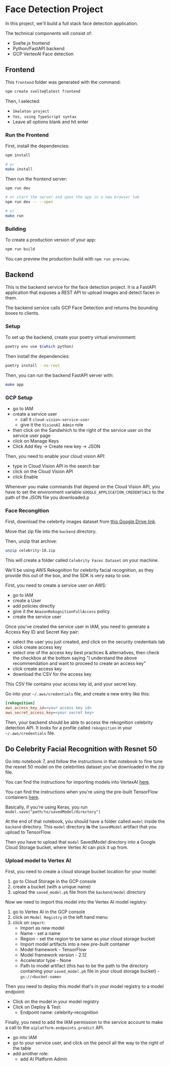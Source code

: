 # Face Detection Project

In this project, we'll build a full stack face detection application.

The technical components will consist of:

* Svelte.js frontend
* Python/FastAPI backend
* GCP VertexAI Face detection

## Frontend

This `frontend` folder was generated with the command:

```bash
npm create svelte@latest frontend
```

Then, I selected:

* `Skeleton project`
* `Yes, using TypeScript syntax`
* Leave all options blank and hit enter

### Run the Frontend

First, install the dependencies:

```bash
npm install

# or
make install
```

Then run the frontend server:

```bash
npm run dev

# or start the server and open the app in a new browser tab
npm run dev -- --open

# or
make run
```

### Building

To create a production version of your app:

```bash
npm run build
```

You can preview the production build with `npm run preview`.

## Backend

This is the backend service for the face detection project. It is a FastAPI application that exposes a REST API to upload images and detect faces in them.

The backend service calls GCP Face Detection and returns the bounding boxes to clients.

### Setup

To set up the backend, create your poetry virtual environment:

```bash
poetry env use $(which python)
```

Then install the dependencies:

```bash
poetry install --no-root
```

Then, you can run the backend FastAPI server with:

```bash
make app
```

### GCP Setup

* go to IAM
* create a service user
  * call it `cloud-vision-service-user`
  * give it the `VisionAI Admin` role
* then click on the Sandwhich to the right of the service user on the service user page
* click on Manage Keys
* Click Add Key -> Create new key -> JSON

Then, you need to enable your cloud vision API:

* type in Cloud Vision API in the search bar
* click on the Cloud Vision API
* click Enable

Whenever you make commands that depend on the Cloud Vision API, you have to set the environment variable `GOOGLE_APPLICATION_CREDENTIALS` to the path of the JSON file you downloaded.p

### Face Recongition

First, download the celebrity images dataset from [this Google Drive link](https://drive.google.com/file/d/15SK4cTePa20TYOZmx8qNqXI-v4GIozIq/view?usp=drive_link).

Move that zip file into the `backend` directory.

Then, unzip that archive:

```bash
unzip celebrity-18.zip
```

This will create a folder called `Celebrity Faces Dataset` on your machine.


We'll be using AWS Rekognition for celebrity facial recognition, as they provide this out of the box, and the SDK is very easy to use.

First, you need to create a service user on AWS:

* go to IAM
* create a User
* add policies directly
* give it the `AmazonRekognitionFullAccess` policy
* create the service user

Once you've created the service user in IAM, you need to generate a Access Key ID and Secret Key pair:

* select the user you just created, and click on the security credentials tab
* click create access key
* select one of the access key best practices & alternatives, then check the checkbox at the bottom saying "I understand the above recommendation and want to proceed to create an access key"
* click create access key
* download the CSV for the access key

This CSV file contains your access key id, and your secret key.

Go into your `~/.aws/credentials` file, and create a new entry like this:

```ini
[rekognition]
aws_access_key_id=<your access key id>
aws_secret_access_key=<your secret key>
```

Then, your backend should be able to access the rekognition celebrity detection API.
It looks for a profile called `rekognition` in your `~/.aws/credentials` file.

## Do Celebrity Facial Recognition with Resnet 50

Go into notebook 7, and follow the instructions in that notebook to fine tune the resnet 50 model on the celebrities dataset you've downloaded in the zip file.

You can find the instructions for importing models into VertexAI [here](https://cloud.google.com/vertex-ai/docs/model-registry/import-model).

You can find the instructions when you're using the pre-built TensorFlow containers [here](https://cloud.google.com/vertex-ai/docs/training/exporting-model-artifacts#tensorflow).

Basically, if you're using Keras, you run `model.save("path/to/savedModel/directory")`

At the end of that notebook, you should have a folder called `model` inside the `backend` directory. This `model` directory **is** the `SavedModel` artifact that you upload to TensorFlow.

Then you have to upload that `model` SavedModel directory into a Google Cloud Storage bucket, where Vertex AI can pick it up from.

### Upload model to Vertex AI

First, you need to create a cloud storage bucket location for your model:

1. go to Cloud Storage in the GCP console
2. create a bucket (with a unique name)
3. upload the `saved_model.pb` file from the `backend/model` directory

Now we need to import this model into the Vertex AI model registry:

1. go to Vertex AI in the GCP console
2. click on `Model Registry` in the left hand menu
3. click on `import`:
    * Import as new model
    * Name - set a name
    * Region - set the region to be same as your cloud storage bucket
    * Import model artifacts into a new pre-built container
    * Model framework - TensorFlow
    * Model framework version - 2.12
    * Accelerator type - None
    * Path to model artifact (this has to be the path to the directory containing your `saved_model.pb` file in your cloud storage bucket) - `gs://<bucket-name>`

Then you need to deploy this model that's in your model registry to a model endpoint:

* Click on the model in your model registry
* Click on Deploy & Test:
  * Endpoint name: celebrity-recognition


Finally, you need to add the IAM permission to the service account to make a call to the `aiplatform.endpoints.predict` API.

* go into IAM
* go to your service user, and click on the pencil all the way to the right of the table
* add another role:
  * add AI Platform Admin
